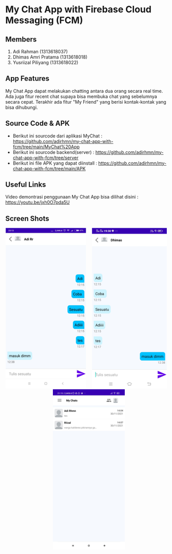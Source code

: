 # My Chat App with Firebase Cloud Messaging (FCM)

## Members

1. Adi Rahman (1313618037)
2. Dhimas Amri Pratama (1313618018)
3. Yusriizal Piliyang (1313618022)

## App Features

My Chat App dapat melakukan chatting antara dua orang secara real time.
Ada juga fitur recent chat supaya bisa membuka chat yang sebelumnya secara cepat.
Terakhir ada fitur "My Friend" yang berisi kontak-kontak yang bisa dihubungi.

## Source Code & APK 
- Berikut ini sourcode dari aplikasi MyChat : https://github.com/adirhmn/my-chat-app-with-fcm/tree/main/MyChat%20App
- Berikut ini sourcode backend(server) : https://github.com/adirhmn/my-chat-app-with-fcm/tree/server
- Berikut ini file APK yang dapat diinstall : https://github.com/adirhmn/my-chat-app-with-fcm/tree/main/APK

## Useful Links

Video demontrasi penggunaan My Chat App bisa dilihat disini : https://youtu.be/jxh0O7pda5U


## Screen Shots 


<p align="center">
  <img height="500" src="Screenshots/SS1.jpeg">
  &nbsp &nbsp
  <img height="500" src="Screenshots/SS2.jpeg">
  &nbsp &nbsp
  <img height="500" src="Screenshots/SS3.jpeg">
</p>
